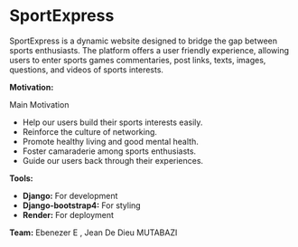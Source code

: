 # SportExpress
SportExpress is a dynamic website designed to bridge the gap between sports enthusiasts. The platform offers a user friendly experience, allowing users to enter sports games commentaries,  post links, texts, images, questions, and videos of sports interests. 

**Motivation:**

Main Motivation
* Help our users build  their sports  interests easily.
* Reinforce the culture of networking.
* Promote healthy living and good mental health.
* Foster camaraderie among sports enthusiasts. 
* Guide our users back through their experiences.
  
**Tools:**
* **Django:** For development 
* **Django-bootstrap4:** For styling 
* **Render:** For deployment

**Team:**
Ebenezer E , Jean De Dieu MUTABAZI


